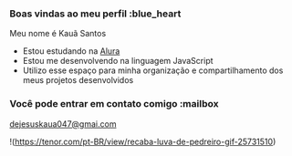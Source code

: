 ### Boas vindas ao meu perfil :blue_heart

Meu nome é Kauã Santos

- Estou estudando na [Alura](https://www.alura.com.br)
- Estou me desenvolvendo na linguagem JavaScript
- Utilizo esse espaço para minha organização e compartilhamento dos meus projetos desenvolvidos

### Você pode entrar em contato comigo :mailbox

dejesuskaua047@gmai.com

!(https://tenor.com/pt-BR/view/recaba-luva-de-pedreiro-gif-25731510)
